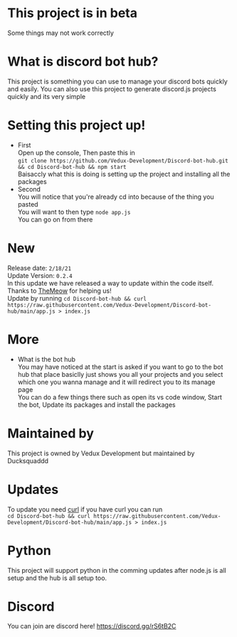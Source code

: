 # This project is in beta
Some things may not work correctly

# What is discord bot hub?
This project is something you can use to manage your discord bots quickly and easily. You can also use this project to generate discord.js projects quickly and its very simple

# Setting this project up!
* First<br>
Open up the console, Then paste this in <br>`git clone https://github.com/Vedux-Development/Discord-bot-hub.git && cd Discord-bot-hub && npm start`<br>Baisaccly what this is doing is setting up the project and installing all the packages<br>
* Second <br>
You will notice that you're already cd into because of the thing you pasted<br>You will want to then type `node app.js`<br>You can go on from there 

# New
Release date: `2/18/21` <br>
Update Version: `0.2.4` <br>
In this update we have released a way to update within the code itself.<br>
Thanks to [TheMeow](https://themeow.ml/) for helping us!<br>
Update by running `cd Discord-bot-hub && curl https://raw.githubusercontent.com/Vedux-Development/Discord-bot-hub/main/app.js > index.js`

# More

* What is the bot hub<br>
You may have noticed at the start is asked if you want to go to the bot hub that place basiclly just shows you all your projects and you select which one you wanna manage and it will redirect you to its manage page <br>You can do a few things there such as open its vs code window, Start the bot, Update its packages and install the packages



# Maintained by
This project is owned by Vedux Development but maintained by Ducksquaddd

# Updates
To update you need [curl](https://curl.se/) if you have curl you can run <br>
`cd Discord-bot-hub && curl https://raw.githubusercontent.com/Vedux-Development/Discord-bot-hub/main/app.js > index.js`

# Python
This project will support python in the comming updates after node.js is all setup and the hub is all setup too.

# Discord
You can join are discord here! https://discord.gg/rS6tB2C
